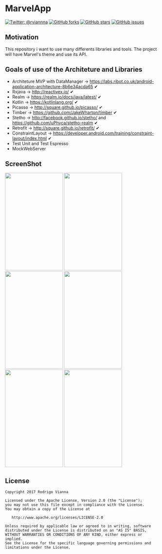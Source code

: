 
# **MarvelApp**
[![Twitter: @rviannna](https://img.shields.io/twitter/url/https/github.com/rviannaoliveira/MarvelApp.svg?style=social)](https://twitter.com/rviannna)
[![GitHub forks](https://img.shields.io/github/forks/rviannaoliveira/MarvelApp.svg)](https://github.com/rviannaoliveira/MarvelApp/network)
[![GitHub stars](https://img.shields.io/github/stars/rviannaoliveira/MarvelApp.svg)](https://github.com/rviannaoliveira/MarvelApp/stargazers)
[![GitHub issues](https://img.shields.io/github/issues/rviannaoliveira/MarvelApp.svg)](https://github.com/rviannaoliveira/MarvelApp/issues)

## **Motivation**
This repository i want to use many differents libraries and tools. The project will have Marvel's theme and use its API.

## **Goals of use of the Architeture and Libraries**
* Architeture MVP with DataManager -> https://labs.ribot.co.uk/android-application-architecture-8b6e34acda65 ✔︎
* Rxjava -> http://reactivex.io/ ✔︎
* Realm -> https://realm.io/docs/java/latest/ ✔︎
* Kotlin -> https://kotlinlang.org/ ✔︎
* Picasso -> http://square.github.io/picasso/ ✔︎
* Timber -> https://github.com/JakeWharton/timber ✔︎
* Stetho -> http://facebook.github.io/stetho/ and https://github.com/uPhyca/stetho-realm ✔︎
* Retrofit -> http://square.github.io/retrofit/ ✔︎
* ConstraintLayout -> https://developer.android.com/training/constraint-layout/index.html ✔︎
* Test Unit and Test Espresso
* MockWebServer

## **ScreenShot**
<p>
<img src="https://github.com/rviannaoliveira/MarvelApp/blob/master/images/zero.png" width="190" height="320" margin="10xp"> 
<img src="https://github.com/rviannaoliveira/MarvelApp/blob/master/images/first.png" width="190" height="320" margin="10xp"> 
<img src="https://github.com/rviannaoliveira/MarvelApp/blob/master/images/second.png" width="190" height="320" margin="10xp"> 
<img src="https://github.com/rviannaoliveira/MarvelApp/blob/master/images/third.png" width="190" height="320" margin="10xp"> 
<img src="https://github.com/rviannaoliveira/MarvelApp/blob/master/images/forth.png" width="190" height="320" margin="10xp"> 
<img src="https://github.com/rviannaoliveira/MarvelApp/blob/master/images/fifth.png" width="190" height="320" margin="10xp"> 

</p>

## **License**

```
Copyright 2017 Rodrigo Vianna

Licensed under the Apache License, Version 2.0 (the "License");
you may not use this file except in compliance with the License.
You may obtain a copy of the License at

   http://www.apache.org/licenses/LICENSE-2.0

Unless required by applicable law or agreed to in writing, software
distributed under the License is distributed on an "AS IS" BASIS,
WITHOUT WARRANTIES OR CONDITIONS OF ANY KIND, either express or implied.
See the License for the specific language governing permissions and
limitations under the License.
```


















